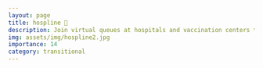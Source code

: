 ```yaml
---
layout: page
title: hospline 🏥
description: Join virtual queues at hospitals and vaccination centers to maintain social distancing and prevent the spread of Covid-19.
img: assets/img/hospline2.jpg
importance: 14
category: transitional
---
```

